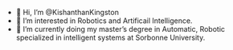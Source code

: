 - 👋 Hi, I’m @KishanthanKingston
- 👀 I’m interested in Robotics and Artificail Intelligence.
- 🌱 I’m currently doing my master’s degree in Automatic, Robotic specialized in intelligent systems at Sorbonne University.

<!---
KishanthanKingston/KishanthanKingston is a ✨ special ✨ repository because its `README.md` (this file) appears on your GitHub profile.
You can click the Preview link to take a look at your changes.
--->
